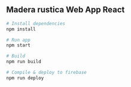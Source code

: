 ## Madera rustica Web App React

```bash
# Install dependencies
npm install

# Run app
npm start

# Build
npm run build

# Compile & deploy to firebase
npm run deploy
```